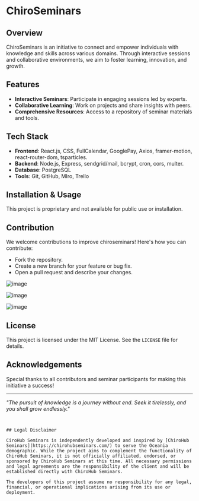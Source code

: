 # ChiroSeminars

## Overview

ChiroSeminars is an initiative to connect and empower individuals with knowledge and skills across various domains. Through interactive sessions and collaborative environments, we aim to foster learning, innovation, and growth.

## Features

- **Interactive Seminars**: Participate in engaging sessions led by experts.
- **Collaborative Learning**: Work on projects and share insights with peers.
- **Comprehensive Resources**: Access to a repository of seminar materials and tools.

## Tech Stack

- **Frontend**: React.js, CSS, FullCalendar, GooglePay, Axios, framer-motion, react-router-dom, tsparticles. 
- **Backend**: Node.js, Express, sendgrid/mail, bcrypt, cron, cors, multer. 
- **Database**: PostgreSQL
- **Tools**: Git, GitHub, MIro, Trello

## Installation & Usage
This project is proprietary and not available for public use or installation.

## Contribution

We welcome contributions to improve chiroseminars! Here's how you can contribute:
- Fork the repository.
- Create a new branch for your feature or bug fix.
- Open a pull request and describe your changes.

![image](https://github.com/user-attachments/assets/55e68abd-87b7-4e49-8fde-48896311a82a)

![image](https://github.com/user-attachments/assets/f61375d2-3157-4a9b-8d1e-03a1dc42bbb4)

![image](https://github.com/user-attachments/assets/8b099546-9bcd-4d17-9672-1977fad8b280)

## License

This project is licensed under the MIT License. See the `LICENSE` file for details.

## Acknowledgements

Special thanks to all contributors and seminar participants for making this initiative a success!

---

*"The pursuit of knowledge is a journey without end. Seek it tirelessly, and you shall grow endlessly."*

```


## Legal Disclaimer

CiroHub Seminars is independently developed and inspired by [ChiroHub Seminars](https://chirohubseminars.com/) to serve the Oceania demographic. While the project aims to complement the functionality of ChiroHub Seminars, it is not officially affiliated, endorsed, or sponsored by ChiroHub Seminars at this time. All necessary permissions and legal agreements are the responsibility of the client and will be established directly with ChiroHub Seminars.

The developers of this project assume no responsibility for any legal, financial, or operational implications arising from its use or deployment.

